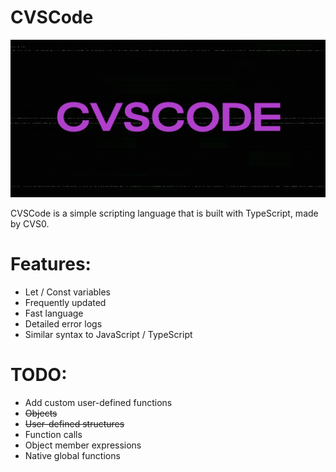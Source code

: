 # CVSCode

![](images/banner.png)

CVSCode is a simple scripting language that is built with TypeScript, made by CVS0.

# Features:
* Let / Const variables
* Frequently updated
* Fast language
* Detailed error logs
* Similar syntax to JavaScript / TypeScript

# TODO:
* Add custom user-defined functions
* ~~Objects~~
* ~~User-defined structures~~
* Function calls
* Object member expressions
* Native global functions